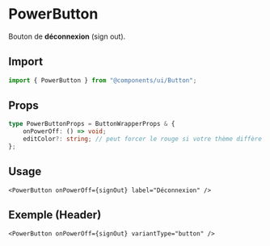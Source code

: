 # PowerButton

Bouton de **déconnexion** (sign out).

## Import

```ts
import { PowerButton } from "@components/ui/Button";
```

## Props

```ts
type PowerButtonProps = ButtonWrapperProps & {
    onPowerOff: () => void;
    editColor?: string; // peut forcer le rouge si votre thème diffère
};
```

## Usage

```tsx
<PowerButton onPowerOff={signOut} label="Déconnexion" />
```

## Exemple (Header)

```tsx
<PowerButton onPowerOff={signOut} variantType="button" />
```
